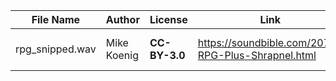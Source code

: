 | File Name                  | Author          | License       | Link                                                         | Notes                   |
|----------------------------|-----------------|---------------|--------------------------------------------------------------|-------------------------|
| rpg_snipped.wav            | Mike Koenig     | **CC-BY-3.0** | https://soundbible.com/2075-RPG-Plus-Shrapnel.html           | *Trimmed from original* |
